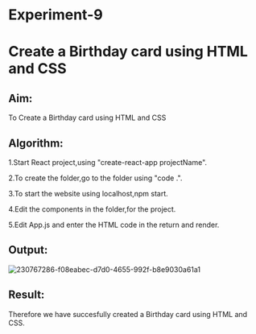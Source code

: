 # Experiment-9

# Create a Birthday card using HTML and CSS

## Aim:
To Create a Birthday card using HTML and CSS

## Algorithm:

1.Start React project,using "create-react-app projectName".

2.To create the folder,go to the folder using "code .".

3.To start the website using localhost,npm start.

4.Edit the components in the folder,for the project.

5.Edit App.js and enter the HTML code in the return and render.

## Output:
![230767286-f08eabec-d7d0-4655-992f-b8e9030a61a1](https://github.com/SaiDarshan2003/BirthdayCardsSai/assets/94692595/913b9e26-f0e8-491e-9ed9-df37e35e5cd5)



## Result:
Therefore we have succesfully created a Birthday card using HTML and CSS.


